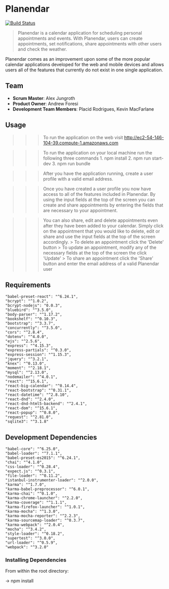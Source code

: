 # Planendar

[![Build Status](https://travis-ci.org/hrr24-TooManyTabs/planendar.svg?branch=master)](https://travis-ci.org/hrr24-TooManyTabs/planendar)

> Planendar is a calendar application for scheduling personal appointments and events. With Planendar, users can create appointments, set notifications, share appointments with other users and check the weather.

Planendar comes as an improvement upon some of the more popular calendar applications developed for the web and mobile devices and allows users all of the features that currently do not exist in one single application.

## Team

  - __Scrum Master__: Alex Jungroth
  - __Product Owner__: Andrew Foresi
  - __Development Team Members__: Placid Rodrigues, Kevin MacFarlane


## Usage

  >>> To run the application on the web visit http://ec2-54-146-104-39.compute-1.amazonaws.com

  >>> To run the application on your local machine run the following three commands
    1. npm install
    2. npm run start-dev
    3. npm run bundle

  >>> After you have the application running, create a user profile with a valid email address.

  >>> Once you have created a user profile you now have access to all of the features included in Planendar. By using the input fields at the top of the screen you can create and share appointments by entering the fields that are necessary to your appointment.

  >>> You can also share, edit and delete appointments even after they have been added to your calendar. Simply click on the appointment that you would like to delete, edit or share and use the input fields at the top of the screen accordingly.
    > To delete an appointment click the 'Delete' button
    > To update an appointment, modify any of the necessary fields at the top of the screen the click 'Update'
    > To share an appointment click the 'Share' button and enter the email address of a valid Planendar user

## Requirements

    "babel-preset-react": "^6.24.1",
    "bcrypt": "^1.0.2",
    "bcrypt-nodejs": "0.0.3",
    "bluebird": "^3.5.0",
    "body-parser": "^1.17.2",
    "bookshelf": "^0.10.3",
    "bootstrap": "^3.3.7",
    "concurrently": "^3.5.0",
    "cors": "^2.8.4",
    "dotenv": "^4.0.0",
    "ejs": "^2.5.6",
    "express": "^4.15.3",
    "express-partials": "^0.3.0",
    "express-session": "^1.15.3",
    "jquery": "^3.2.1",
    "knex": "^0.13.0",
    "moment": "^2.18.1",
    "mysql": "^2.13.0",
    "nodemailer": "^4.0.1",
    "react": "^15.6.1",
    "react-big-calendar": "^0.14.4",
    "react-bootstrap": "^0.31.1",
    "react-datetime": "^2.8.10",
    "react-dnd": "^2.4.0",
    "react-dnd-html5-backend": "^2.4.1",
    "react-dom": "^15.6.1",
    "react-popup": "^0.8.0",
    "request": "^2.81.0",
    "sqlite3": "^3.1.8"

## Development Dependencies
    "babel-core": "^6.25.0",
    "babel-loader": "^7.1.1",
    "babel-preset-es2015": "^6.24.1",
    "chai": "^4.1.0",
    "css-loader": "^0.28.4",
    "expect.js": "^0.3.1",
    "file-loader": "^0.11.2",
    "istanbul-instrumenter-loader": "^2.0.0",
    "karma": "^1.7.0",
    "karma-babel-preprocessor": "^6.0.1",
    "karma-chai": "^0.1.0",
    "karma-chrome-launcher": "^2.2.0",
    "karma-coverage": "^1.1.1",
    "karma-firefox-launcher": "^1.0.1",
    "karma-mocha": "^1.3.0",
    "karma-mocha-reporter": "^2.2.3",
    "karma-sourcemap-loader": "^0.3.7",
    "karma-webpack": "^2.0.4",
    "mocha": "^3.4.2",
    "style-loader": "^0.18.2",
    "supertest": "^3.0.0",
    "url-loader": "^0.5.9",
    "webpack": "^3.2.0"


### Installing Dependencies

From within the root directory:

  -> npm install

